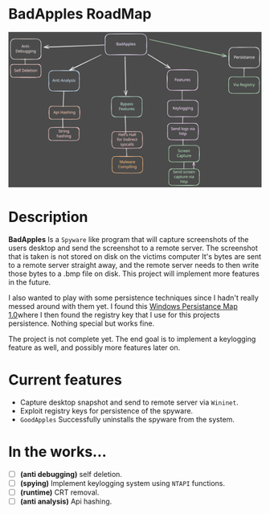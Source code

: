 # BadApples RoadMap
![BadApples](BadApples.svg)

# Description
**BadApples** Is a `Spyware` like program that will capture screenshots of the users desktop and send the screenshot to a remote server. The screenshot that is taken is not stored on disk on the victims computer It's bytes are sent to a remote server straight away, and the remote server needs to then write those bytes to a .bmp file on disk. This project will implement more features in the future.

I also wanted to play with some persistence techniques since I hadn't really messed around with them yet. I found this [Windows Persistance Map 1.0](https://how2itsec.blogspot.com/)where I then found the registry key that I use for this projects persistence. Nothing special but works fine.

The project is not complete yet. The end goal is to implement a keylogging feature as well, and possibly more features later on.


# Current features
  - Capture desktop snapshot and send to remote server via `Wininet`.
  - Exploit registry keys for persistence of the spyware.
  - `GoodApples` Successfully uninstalls the spyware from the system.
# In the works...
 - [ ] **(anti debugging)** self deletion.
 - [ ] **(spying)** Implement keylogging system using `NTAPI` functions.
 - [ ] **(runtime)** CRT removal.
 - [ ] **(anti analysis)** Api hashing.